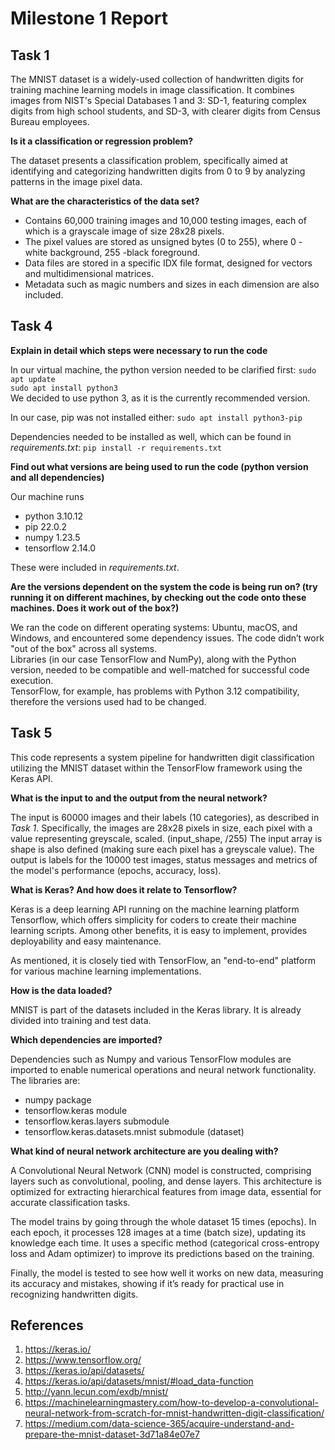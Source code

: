 # Milestone 1 Report
 
## Task 1

The MNIST dataset is a widely-used collection of handwritten digits for training machine learning models in image classification.
It combines images from NIST's Special Databases 1 and 3: SD-1, featuring complex digits from high school students, and SD-3, with clearer digits from Census Bureau employees.

**Is it a classification or regression problem?**

The dataset presents a classification problem, specifically aimed at identifying and categorizing handwritten digits from 0 to 9 by analyzing patterns in the image pixel data.

**What are the characteristics of the data set?**

- Contains 60,000 training images and 10,000 testing images, each of which is a grayscale image of size 28x28 pixels.
- The pixel values are stored as unsigned bytes (0 to 255), where 0 - white background, 255 -black foreground.
- Data files are stored in a specific IDX file format, designed for vectors and multidimensional matrices.
- Metadata such as magic numbers and sizes in each dimension are also included.

## Task 4 
**Explain in detail which steps were necessary to run the code**

In our virtual machine, the python version needed to be clarified first:
`sudo apt update`  
`sudo apt install python3`  
We decided to use python 3, as it is the currently recommended version.

In our case, pip was not installed either:
`sudo apt install python3-pip`  

Dependencies needed to be installed as well, which can be found in *requirements.txt*:
`pip install -r requirements.txt`  


**Find out what versions are being used to run the code (python version and all dependencies)**

Our machine runs 
- python 3.10.12 
- pip 22.0.2
- numpy 1.23.5
- tensorflow 2.14.0

These were included in *requirements.txt*.


**Are the versions dependent on the system the code is being run on? (try running it on different machines, by checking out the code onto these machines. Does it work out of the box?)** 

We ran the code on different operating systems: Ubuntu, macOS, and Windows, and encountered some dependency issues. The code didn’t work "out of the box" across all systems.  
Libraries (in our case TensorFlow and NumPy), along with the Python version, needed to be compatible and well-matched for successful code execution.   
TensorFlow, for example, has problems with Python 3.12 compatibility, therefore the versions used had to be changed.  


## Task 5

This code represents a system pipeline for handwritten digit classification utilizing the MNIST dataset within the TensorFlow framework using the Keras API.

**What is the input to and the output from the neural network?**

The input is 60000 images and their labels (10 categories), as described in *Task 1*. Specifically, the images are 28x28 pixels in size, each pixel with a value representing greyscale, scaled. (input_shape, /255) The input array is shape is also defined (making sure each pixel has a greyscale value).
The output is labels for the 10000 test images, status messages and metrics of the model's performance (epochs, accuracy, loss).


**What is Keras? And how does it relate to Tensorflow?**

Keras is a deep learning API running on the machine learning platform Tensorflow, which offers simplicity for coders to create their machine learning scripts. Among other benefits, it is easy to implement, provides deployability and easy maintenance.

As mentioned, it is closely tied with TensorFlow, an "end-to-end" platform for various machine learning implementations. 


**How is the data loaded?**

MNIST is part of the datasets included in the Keras library. It is already divided into training and test data. 


**Which dependencies are imported?**

Dependencies such as Numpy and various TensorFlow modules are imported to enable numerical operations and neural network functionality.  
The libraries are: 
- numpy package
- tensorflow.keras module
- tensorflow.keras.layers submodule
- tensorflow.keras.datasets.mnist submodule (dataset)


**What kind of neural network architecture are you dealing with?**

A Convolutional Neural Network (CNN) model is constructed, comprising layers such as convolutional, pooling, and dense layers. This architecture is optimized for extracting hierarchical features from image data, essential for accurate classification tasks.

The model trains by going through the whole dataset 15 times (epochs). 
In each epoch, it processes 128 images at a time (batch size), updating its knowledge each time. It uses a specific method (categorical cross-entropy loss and Adam optimizer) to improve its predictions based on the training.

Finally, the model is tested to see how well it works on new data, measuring its accuracy and mistakes, showing if it’s ready for practical use in recognizing handwritten digits.


## References

1) https://keras.io/
2) https://www.tensorflow.org/
3) https://keras.io/api/datasets/
4) https://keras.io/api/datasets/mnist/#load_data-function
5) http://yann.lecun.com/exdb/mnist/
6) https://machinelearningmastery.com/how-to-develop-a-convolutional-neural-network-from-scratch-for-mnist-handwritten-digit-classification/
7) https://medium.com/data-science-365/acquire-understand-and-prepare-the-mnist-dataset-3d71a84e07e7
